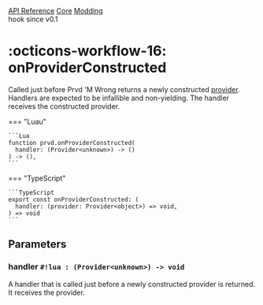 <div class="pmwdoc-reference-breadcrumbs">
<a href="../../../">API Reference</a>
<a href="../../">Core</a>
<a href="../">Modding</a>
</div>

<div class="pmwdoc-reference-tags">
<span class="pmwdoc-reference-highlight">hook</span>
<span class="pmwdoc-reference-since">since v0.1</span>
</div>

# :octicons-workflow-16: onProviderConstructed

Called just before Prvd 'M Wrong returns a newly constructed
[provider](../types/provider.md). Handlers are expected to be infallible and
non-yielding. The handler receives the constructed provider.

=== "Luau"

    ```Lua
    function prvd.onProviderConstructed(
      handler: (Provider<unknown>) -> ()
    ) -> (),
    ```

=== "TypeScript"

    ```TypeScript
    export const onProviderConstructed: (
      handler: (provider: Provider<object>) => void,
    ) => void
    ```

## Parameters

### handler `#!lua : (Provider<unknown>) -> void`

A handler that is called just before a newly constructed provider is returned.
It receives the provider.
